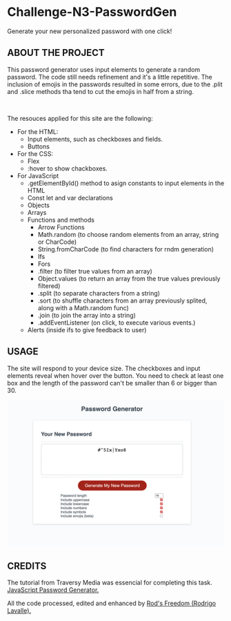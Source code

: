 # Challenge-N3-PasswordGen
Generate your new personalized password with one click!

## **ABOUT THE PROJECT**

This password generator uses input elements to generate a random password. The code still needs refinement and it's a little repetitive. The inclusion of emojis in the passwords resulted in some errors, due to the .plit and .slice methods tha tend to cut the emojis in half from a string.

</br>

The resouces applied for this site are the following:

* For the HTML:
    * Input elements, such as checkboxes and fields.
    * Buttons
* For the CSS:
    * Flex
    * :hover to show chackboxes.
* For JavaScript
    * .getElementById() method to asign constants to input elements in the HTML
    * Const let and var declarations
    * Objects
    * Arrays
    * Functions and methods
        * Arrow Functions
        * Math.random (to choose random elements from an array, string or CharCode)
        * String.fromCharCode (to find characters for rndm generation)
        * Ifs
        * Fors
        * .filter (to filter true values from an array)
        * Object.values (to return an array from the true values previously filtered)
        * .split (to separate characters from a string)
        * .sort (to shuffle characters from an array previously splited, along with a Math.random func)
        * .join (to join the array into a string)
        * .addEventListener (on click, to execute various events.)
    * Alerts (inside ifs to give feedback to user)
## **USAGE**

The site will respond to your device size. The checkboxes and input elements reveal when hover over the button.
You need to check at least one box and the length of the password can't be smaller than 6 or bigger than 30.

![Rod's Password Generator](./Images/passGeneratorSite.png)

## **CREDITS**

The tutorial from Traversy Media was essencial for completing this task. [JavaScript Password Generator.](https://www.youtube.com/watch?v=duNmhKgtcsI)

All the code processed, edited and enhanced by [Rod's Freedom (Rodrigo Lavalle).](https://github.com/Rod-Freedom)